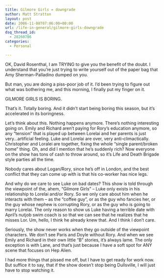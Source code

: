 ```yaml
---
title: Gilmore Girls = downgrade
author: Matt Stratton
layout: post
date: 2006-11-08T07:06:00+00:00
url: /life-in-general/gilmore-girls-downgrade
dsq_thread_id:
  - 28260786
categories:
  - Personal

---
```

OK, David Rosenthal, I am TRYING to give you the benefit of the doubt. I understand that you&#8217;re just trying to write yourself out of the paper bag that Amy Sherman-Palladino dumped on you.

But man, you are doing a piss-poor job of it. I&#8217;d been trying to figure out what was bothering me, and this morning, I finally put my finger on it.

GILMORE GIRLS IS BORING.

That&#8217;s it. Totally boring. And it didn&#8217;t start being boring this season, but it&#8217;s accelerated in its boringness.

Let&#8217;s think about this. Nothing happens anymore. There&#8217;s nothing interesting going on. Emily and Richard aren&#8217;t paying for Rory&#8217;s education anymore, so any &#8220;tension&#8221; that is played up between Lorelai and her parents is just very&#8230;artificial feeling. Luke and Lorelai are over, very anti-climactically. Christopher and Loralei are together, fixing the whole &#8220;single parent/broken home&#8221; thing. Oh, and did I mention that he&#8217;s suddenly rich? Now everyone on the show has tons of cash to throw around, so it&#8217;s Life and Death Brigade style parties all the time.

Nobody cares about Logan/Rory, since he&#8217;s off in London, and the best conflict that they can come up with is that his co-worker has nice legs.

And why do we care to see Luke on bad dates? This show is told through the viewpoint of the, ahem, &#8220;Gilmore Girls&#8221; &#8211; Luke only exists in his relationship to Lorelai and/or Rory. So we only care about him when he interacts with them &#8211; as the &#8220;coffee guy&#8221;, or as the guy who fancies her, or the guy whose nephew is corrupting Rory, or as the guy who is going to marry Lorelai. The only reason to show us Luke having a terrible date with April&#8217;s nutjob swim coach is so that we can see that he realizes that he misses Lor. Um, hello, I think he already knew that. And I think I don&#8217;t care.

Seriously, the show never works when they go outside of the viewpoint characters. We don&#8217;t see Paris and Doyle without Rory. And when we see Emily and Richard in their own little &#8220;B&#8221; stories, it&#8217;s always lame. The only exception is with Lane, and that&#8217;s just because I have a soft spot for ANY scene that focuses on Hep Alien.

I had more things that pissed me off, but I have to get ready for work now. But suffice it to say, that if the show doesn&#8217;t stop being Dullsville, I will just have to stop watching it.